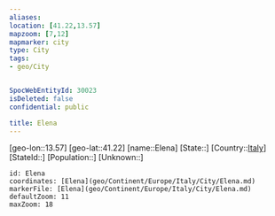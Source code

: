 ```yaml
---
aliases: 
location: [41.22,13.57]
mapzoom: [7,12] 
mapmarker: city 
type: City
tags:
- geo/City


SpocWebEntityId: 30023
isDeleted: false
confidential: public

title: Elena
---
```

[geo-lon::13.57]
[geo-lat::41.22]
[name::Elena]
[State::]
[Country::[Italy](geo/Continent/Europe/Italy.md)]
[StateId::]
[Population::]
[Unknown::]


```leaflet
id: Elena
coordinates: [Elena](geo/Continent/Europe/Italy/City/Elena.md)
markerFile: [Elena](geo/Continent/Europe/Italy/City/Elena.md)
defaultZoom: 11 
maxZoom: 18
```


